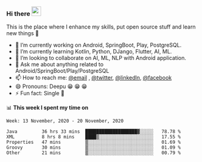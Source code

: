 ### Hi there <img src="https://media.giphy.com/media/hvRJCLFzcasrR4ia7z/giphy.gif" width="25px">
This is the place where I enhance my skills, put open source stuff and learn new things :rofl:

- 🔭 I’m currently working on Android, SpringBoot, Play, PostgreSQL. 
- 🌱 I’m currently learning Kotlin, Python, DJango, Flutter, AI, ML.
- 👯 I’m looking to collaborate on AI, ML, NLP with Android application.
- 💬 Ask me about anything related to Android/SpringBoot/Play/PostgreSQL
- 📫 How to reach me: [@email](deepakgupta7403@gmail.com) , [@twitter](https://twitter.com/deepakgupta7403), [@linkedln](https://in.linkedin.com/in/deepak-gupta-23b3b1113), [@facebook](https://facebook.com/deepakgupta7403)
- 😄 Pronouns: Deepu :grin: :grin: :grin:
- ⚡ Fun fact: Single :grimacing:

📊 **This week I spent my time on**

<!--START_SECTION:waka-->
```text
Week: 13 November, 2020 - 20 November, 2020

Java         36 hrs 33 mins  ███████████████████▓░░░░░   78.78 % 
XML          8 hrs 8 mins    ████▒░░░░░░░░░░░░░░░░░░░░   17.55 % 
Properties   47 mins         ▒░░░░░░░░░░░░░░░░░░░░░░░░   01.69 % 
Groovy       30 mins         ▒░░░░░░░░░░░░░░░░░░░░░░░░   01.09 % 
Other        21 mins         ▒░░░░░░░░░░░░░░░░░░░░░░░░   00.79 % 
```
<!--END_SECTION:waka-->

